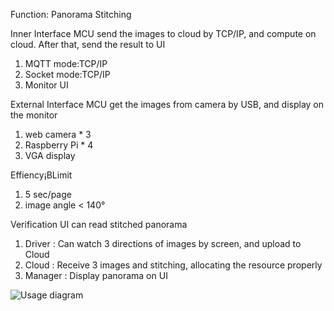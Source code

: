 Function: Panorama Stitching

Inner Interface
  MCU send the images to cloud by TCP/IP, and compute on cloud. After that, send the result to UI
  1. MQTT mode:TCP/IP
  2. Socket mode:TCP/IP
  3. Monitor UI
	
External Interface 
  MCU get the images from camera by USB, and display on the monitor
  1. web camera * 3
  2. Raspberry Pi * 4
  3. VGA display
                                  
Effiency¡BLimit
  1. 5 sec/page
  2. image angle < 140° 

Verification
  UI can read stitched panorama
  1. Driver  : Can watch 3 directions of images by screen, and upload to Cloud
  2. Cloud   : Receive 3 images and stitching, allocating the resource properly
  3. Manager : Display panorama on UI

![Usage diagram](https://github.com/digiplusdaniel/embedded/blob/master/1.Requirement/Requirement.png)
